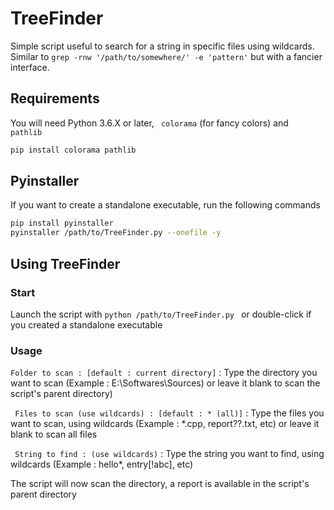 # TreeFinder
Simple script useful to search for a string in specific files using wildcards.
Similar to ``` grep -rnw '/path/to/somewhere/' -e 'pattern' ```
but with a fancier interface.

## Requirements
You will need Python 3.6.X or later, ``` colorama``` (for fancy colors) and ``` pathlib```
```bash
pip install colorama pathlib
```

## Pyinstaller
If you want to create a standalone executable, run the following commands
```bash
pip install pyinstaller
pyinstaller /path/to/TreeFinder.py --onefile -y
```

## Using TreeFinder
### Start
Launch the script with ```python /path/to/TreeFinder.py ``` or double-click if you created a standalone executable 

### Usage
``` Folder to scan : [default : current directory] ``` : 
Type the directory you want to scan (Example : E:\Softwares\Sources) or leave it blank to scan the script's parent directory)

``` Files to scan (use wildcards) : [default : * (all)]``` : 
Type the files you want to scan, using wildcards (Example : *.cpp, report??.txt, etc) or leave it blank to scan all files

``` String to find : (use wildcards)``` :
Type the string you want to find, using wildcards (Example : hello*, entry[!abc], etc)


The script will now scan the directory, a report is available in the script's parent directory
